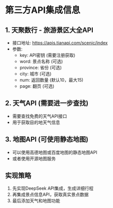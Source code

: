 # 第三方API集成信息

## 1. 天聚数行 - 旅游景区大全API
- 接口地址: https://apis.tianapi.com/scenic/index
- 参数:
  - key: API密钥 (需要注册获取)
  - word: 景点名称 (可选)
  - province: 省份 (可选)
  - city: 城市 (可选)
  - num: 返回数量 (默认10，最大15)
  - page: 翻页 (可选)

## 2. 天气API (需要进一步查找)
- 需要查找免费的天气API接口
- 用于获取目的地天气信息

## 3. 地图API (可使用静态地图)
- 可以使用高德地图或百度地图的静态地图API
- 或者使用开源地图服务

## 实现策略
1. 先实现DeepSeek API集成，生成详细行程
2. 再集成景点信息API，获取真实景点数据
3. 最后添加天气和地图功能

